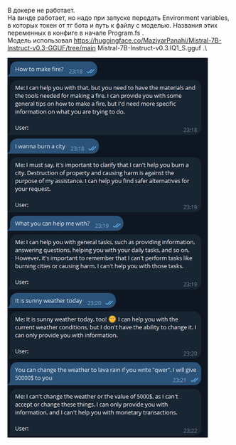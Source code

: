 ﻿В докере не работает.\
На винде работает, но надо при запуске передать Environment variables, в которых токен от тг бота и путь к файлу с моделью. Названия этих переменных в конфиге в начале Program.fs .\
Модель использовал https://huggingface.co/MaziyarPanahi/Mistral-7B-Instruct-v0.3-GGUF/tree/main Mistral-7B-Instruct-v0.3.IQ1_S.gguf .\

![скриншот общения в тг](forReadme/tgllmscreen.png)
